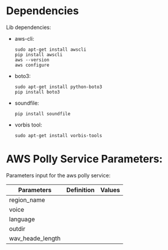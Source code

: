 # Dependencies
Lib dependencies:
- aws-cli:
    ```
    sudo apt-get install awscli
    pip install awscli
    aws --version
    aws configure
    ```
- boto3:
    ```
    sudo apt-get install python-boto3
    pip install boto3
    ```
- soundfile:
    ```
    pip install soundfile
    ```
- vorbis tool:
    ```
    sudo apt-get install vorbis-tools
    ```


# AWS Polly Service Parameters:
Parameters input for the aws polly service: 

| Parameters           | Definition | Values |
|----------------------|------------|--------|
|region_name           |            |        |
|voice                 |            |        |
|language              |            |        |
|outdir                |            |        |
|wav_heade_length      |            |        |
